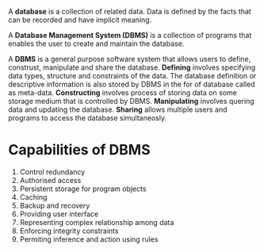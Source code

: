 A __database__ is a collection of related data. Data is defined by the facts that can be recorded and have implicit meaning.

A __Database Management System (DBMS)__ is a collection of programs that enables the user to create and maintain the database.

A __DBMS__ is a general purpose software system that allows users to define, construst, manipulate and share the database. __Defining__ involves specifying data types, structure and constraints of the data. The database definition or descriptive information is also stored by DBMS in the for of database called as meta-data. __Constructing__ involves process of storing data on some storage medium that is controlled by DBMS. __Manipulating__ involves quering data and updating the database. __Sharing__ allows multiple users and programs to access the database simultaneosly.

# Capabilities of DBMS

1.  Control redundancy
2.  Authorised access
3.  Persistent storage for program objects
4.  Caching
5.  Backup and recovery
6.  Providing user interface
7.  Representing complex relationship among data 
8.  Enforcing integrity constraints
9.  Permiting inference and action using rules
